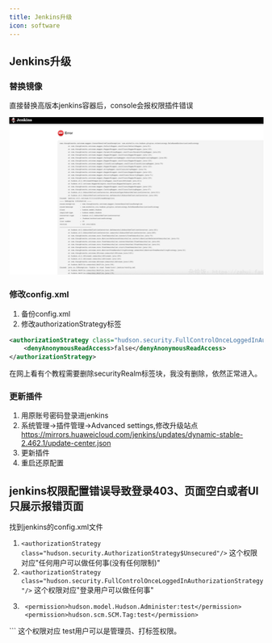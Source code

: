 ```yaml
---
title: Jenkins升级
icon: software
---
```

## Jenkins升级
### 替换镜像
直接替换高版本jenkins容器后，console会报权限插件错误 

![jenkins替换容器后报错](./images/jenkins_error.png)

### 修改config.xml
1. 备份config.xml
2. 修改authorizationStrategy标签
```xml
<authorizationStrategy class="hudson.security.FullControlOnceLoggedInAuthorizationStrategy">
    <denyAnonymousReadAccess>false</denyAnonymousReadAccess>
</authorizationStrategy>
```
在网上看有个教程需要删除securityRealm标签块，我没有删除，依然正常进入。
### 更新插件
1. 用原账号密码登录进jenkins
2. 系统管理->插件管理->Advanced settings,修改升级站点
https://mirrors.huaweicloud.com/jenkins/updates/dynamic-stable-2.462.1/update-center.json
3. 更新插件
4. 重启还原配置

## jenkins权限配置错误导致登录403、页面空白或者UI只展示报错页面
找到jenkins的config.xml文件
1. ```<authorizationStrategy class="hudson.security.AuthorizationStrategy$Unsecured"/>```
这个权限对应"任何用户可以做任何事(没有任何限制)"
2. ```<authorizationStrategy class="hudson.security.FullControlOnceLoggedInAuthorizationStrategy"/>```
这个权限对应"登录用户可以做任何事"
3. ```<authorizationStrategy class="hudson.security.GlobalMatrixAuthorizationStrategy">
    <permission>hudson.model.Hudson.Administer:test</permission>
    <permission>hudson.scm.SCM.Tag:test</permission>
  </authorizationStrategy>```
这个权限对应 test用户可以是管理员、打标签权限。
